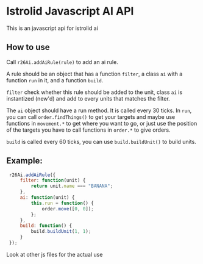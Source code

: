 # Istrolid Javascript AI API
This is an javascript api for istrolid ai

## How to use
Call `r26Ai.addAiRule(rule)` to add an ai rule.

A rule should be an object that has a function `filter`, a
class `ai` with a function `run` in it, and a function `build`.

`filter` check whether this rule should be added to the unit,
class `ai` is instantized (new'd) and add to every units that matches
the filter.

The `ai` object should have a run method. It is called every 30 ticks.
In `run`, you can call `order.findThings()` to get your targets
and maybe use functions in `movement.*` to get where you want to go, or just
use the position of the targets you have to call functions in `order.*`
to give orders.

`build` is called every 60 ticks, you can use `build.buildUnit()` to
build units.

## Example:
```javascript
 r26Ai.addAiRule({
     filter: function(unit) {
         return unit.name === "BANANA";
     },
     ai: function(unit) {
         this.run = function() {
             order.move([0, 0]);
         };
     },
     build: function() {
         build.buildUnit(1, 1);
     }
 });
```

Look at other js files for the actual use
